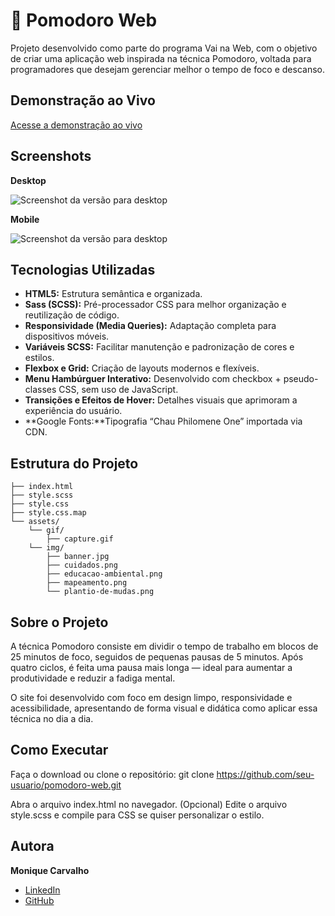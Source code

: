 # 🍅 Pomodoro Web

Projeto desenvolvido como parte do programa Vai na Web, com o objetivo de criar uma aplicação web inspirada na técnica Pomodoro, voltada para programadores que desejam gerenciar melhor o tempo de foco e descanso.

## Demonstração ao Vivo

[Acesse a demonstração ao vivo](https://moniquecarvalho.github.io/verde-acao-projeto-vai-na-web/)


## Screenshots

**Desktop**

![Screenshot da versão para desktop](./assets/gif/capture.gif)

**Mobile**

![Screenshot da versão para desktop](./assets/gif/capture.gif)


## Tecnologias Utilizadas

*   **HTML5:** Estrutura semântica e organizada.
*   **Sass (SCSS):** Pré-processador CSS para melhor organização e reutilização de código.
*   **Responsividade (Media Queries):** Adaptação completa para dispositivos móveis.
*   **Variáveis SCSS:** Facilitar manutenção e padronização de cores e estilos.
*   **Flexbox e Grid:** Criação de layouts modernos e flexíveis.
*   **Menu Hambúrguer Interativo:** Desenvolvido com checkbox + pseudo-classes CSS, sem uso de JavaScript.
*   **Transições e Efeitos de Hover:** Detalhes visuais que aprimoram a experiência do usuário.
*   **Google Fonts:**Tipografia “Chau Philomene One” importada via CDN.

## Estrutura do Projeto

```
├── index.html
├── style.scss
├── style.css
├── style.css.map
└── assets/
    └── gif/
        ├── capture.gif
    └── img/
        ├── banner.jpg
        ├── cuidados.png
        ├── educacao-ambiental.png
        ├── mapeamento.png
        └── plantio-de-mudas.png

```

  ## Sobre o Projeto

A técnica Pomodoro consiste em dividir o tempo de trabalho em blocos de 25 minutos de foco, seguidos de pequenas pausas de 5 minutos.
Após quatro ciclos, é feita uma pausa mais longa — ideal para aumentar a produtividade e reduzir a fadiga mental.

O site foi desenvolvido com foco em design limpo, responsividade e acessibilidade, apresentando de forma visual e didática como aplicar essa técnica no dia a dia.

## Como Executar

Faça o download ou clone o repositório:
git clone https://github.com/seu-usuario/pomodoro-web.git


Abra o arquivo index.html no navegador.
(Opcional) Edite o arquivo style.scss e compile para CSS se quiser personalizar o estilo.

## Autora

**Monique Carvalho**

- [LinkedIn](https://www.linkedin.com/in/moniquecarvalhodev/)
- [GitHub](https://github.com/Moniquecarvalho)
